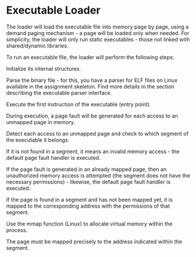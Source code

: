 # Executable Loader
The loader will load the executable file into memory page by page, using a demand paging mechanism - a page will be loaded only when needed. For simplicity, the loader will only run static executables - those not linked with shared/dynamic libraries.

To run an executable file, the loader will perform the following steps:

Initialize its internal structures.

Parse the binary file - for this, you have a parser for ELF files on Linux available in the assignment skeleton. Find more details in the section describing the executable parser interface.

Execute the first instruction of the executable (entry point).

During execution, a page fault will be generated for each access to an unmapped page in memory.

Detect each access to an unmapped page and check to which segment of the executable it belongs.

If it is not found in a segment, it means an invalid memory access - the default page fault handler is executed.

If the page fault is generated in an already mapped page, then an unauthorized memory access is attempted (the segment does not have the necessary permissions) - likewise, the default page fault handler is executed.

If the page is found in a segment and has not been mapped yet, it is mapped to the corresponding address with the permissions of that segment.

Use the mmap function (Linux) to allocate virtual memory within the process.

The page must be mapped precisely to the address indicated within the segment.

